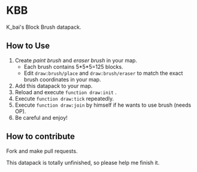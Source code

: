 # KBB

K_bai's Block Brush datapack.

## How to Use

1. Create *paint brush* and *eraser brush* in your map.
   * Each brush contains 5\*5\*5=125 blocks.
   * Edit `draw:brush/place` and `draw:brush/eraser` to match the exact brush coordinates in your map.
2. Add this datapack to your map.
3. Reload and execute `function draw:init` .
4. Execute `function draw:tick` repeatedly.
5. Execute `function draw:join` by himself if he wants to use brush (needs OP).
6. Be careful and enjoy!

## How to contribute

Fork and make pull requests.

This datapack is totally unfinished, so please help me finish it.